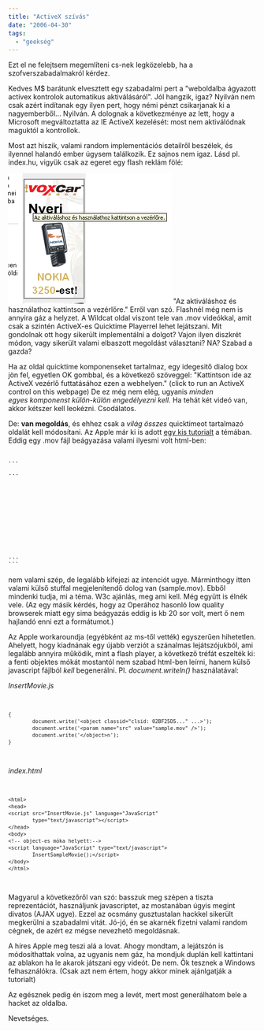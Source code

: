```yaml
---
title: "ActiveX szívás"
date: "2006-04-30"
tags: 
  - "geekség"
---
```


Ezt el ne felejtsem megemlíteni cs-nek legközelebb, ha a szofverszabadalmakról kérdez.

Kedves M$ barátunk elvesztett egy szabadalmi pert a "weboldalba ágyazott activex kontrolok automatikus aktiválásáról". Jól hangzik, igaz? Nyilván nem csak azért indítanak egy ilyen pert, hogy némi pénzt csikarjanak ki a nagyemberből... Nyilván. A dolognak a következménye az lett, hogy a Microsoft megváltoztatta az IE ActiveX kezelését: most nem aktiválódnak maguktól a kontrollok.

Most azt hiszik, valami random implementációs detailről beszélek, és ilyennel halandó ember úgysem találkozik. Ez sajnos nem igaz. Lásd pl. index.hu, vigyük csak az egeret egy flash reklám fölé:

![flash_ad](images/flash_ad.png) "Az aktiváláshoz és használathoz kattintson a vezérlőre." Erről van szó. Flashnél még nem is annyira gáz a helyzet. A Wildcat oldal viszont tele van .mov videókkal, amit csak a szintén ActiveX-es Quicktime Playerrel lehet lejátszani. Mit gondolnak ott hogy sikerült implementálni a dolgot? Vajon ilyen diszkrét módon, vagy sikerült valami elbaszott megoldást választani? NA? Szabad a gazda?

Ha az oldal quicktime komponenseket tartalmaz, egy idegesitő dialog box jön fel, egyetlen OK gombbal, és a következő szöveggel: "Kattintson ide az ActiveX vezérlő futtatásához ezen a webhelyen." (click to run an ActiveX control on this webpage) De ez még nem elég, ugyanis _minden egyes komponenst külön-külön engedélyezni kell._ Ha tehát két videó van, akkor kétszer kell leokézni. Csodálatos.

De: **van megoldás**, és ehhez csak a _világ összes_ quicktimeot tartalmazó oldalát kell módosítani. Az Apple már ki is adott [egy kis tutorialt](http://www.apple.com/quicktime/tutorials/embed.html) a témában. Eddig egy .mov fájl beágyazása valami ilyesmi volt html-ben:

<code>
```
...
<object classid="clsid:02BF25D5..." ...>
<param name="src" value="sample.mov"></object>
...
```
</code>

nem valami szép, de legalább kifejezi az intenciót ugye. Márminthogy itten valami külső stuffal megjelenítendő dolog van (sample.mov). Ebből mindenki tudja, mi a téma. W3c ajánlás, meg ami kell. Még együtt is élnék vele. (Az egy másik kérdés, hogy az Operához hasonló low quality browserek miatt egy sima beágyazás eddig is kb 20 sor volt, mert ő nem hajlandó enni ezt a formátumot.)

Az Apple workaroundja (egyébként az ms-től vették) egyszerűen hihetetlen. Ahelyett, hogy kiadnának egy újabb verziót a szánalmas lejátszójukból, ami legalább annyira működik, mint a flash player, a következő tréfát eszelték ki: a fenti objektes mókát mostantól nem szabad html-ben leírni, hanem külső javascript fájlból _kell_ begenerálni. Pl. _document.writeln()_ használatával:



*InsertMovie.js*
<code>
```function InsertSampleMovie()
{
        document.write('<object classid="clsid: 02BF25D5..." ...>');
        document.write('<param name="src" value="sample.mov" />');
        document.write('</object>n');
}
```
</code>

*index.html*
<code>
```
<html>
<head>
<script src="InsertMovie.js" language="JavaScript" 
        type="text/javascript"></script>
</head>
<body>
<!-- object-es móka helyett:-->
<script language="JavaScript" type="text/javascript">
        InsertSampleMovie();</script>
</body>
</html>
```
</code>

Magyarul a következőről van szó: basszuk meg szépen a tiszta reprezentációt, használjunk javascriptet, az mostanában úgyis megint divatos (AJAX ugye). Ezzel az ocsmány gusztustalan hackkel sikerült megkerülni a szabadalmi vitát. Jó-jó, én se akarnék fizetni valami random cégnek, de azért ez mégse nevezhető megoldásnak.

A híres Apple meg teszi alá a lovat. Ahogy mondtam, a lejátszón is módosíthattak volna, az ugyanis nem gáz, ha mondjuk duplán kell kattintani az ablakon ha le akarok játszani egy videót. De nem. Ők tesznek a Windows felhasználókra. (Csak azt nem értem, hogy akkor minek ajánlgatják a tutorialt)

Az egésznek pedig én iszom meg a levét, mert most generálhatom bele a hacket az oldalba.

Nevetséges.
